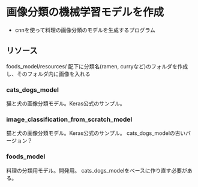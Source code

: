 # 画像分類の機械学習モデルを作成

* cnnを使って料理の画像分類のモデルを生成するプログラム


## リソース

foods_model/resources/ 配下に分類名(ramen, curryなど)のフォルダを作成し、そのフォルダ内に画像を入れる

### cats_dogs_model
猫と犬の画像分類モデル。Keras公式のサンプル。

### image_classification_from_scratch_model
猫と犬の画像分類モデル。Keras公式のサンプル。
cats_dogs_modelの古いバージョン？

### foods_model
料理の分類用モデル。開発用。
cats_dogs_modelをベースに作り直す必要がある。